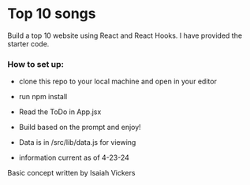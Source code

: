 # Top 10 songs

Build a top 10 website using React and React Hooks. I have provided the starter code.

### How to set up:
- clone this repo to your local machine and open in your editor
- run npm install
- Read the ToDo in App.jsx
- Build based on the prompt and enjoy!
- Data is in /src/lib/data.js for viewing

- information current as of 4-23-24


Basic concept written by Isaiah Vickers
